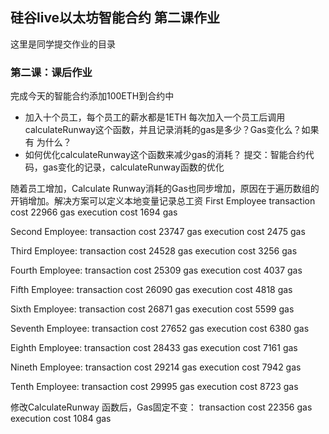 ## 硅谷live以太坊智能合约 第二课作业
这里是同学提交作业的目录

### 第二课：课后作业
完成今天的智能合约添加100ETH到合约中
- 加入十个员工，每个员工的薪水都是1ETH
每次加入一个员工后调用calculateRunway这个函数，并且记录消耗的gas是多少？Gas变化么？如果有 为什么？
- 如何优化calculateRunway这个函数来减少gas的消耗？
提交：智能合约代码，gas变化的记录，calculateRunway函数的优化


随着员工增加，Calculate Runway消耗的Gas也同步增加，原因在于遍历数组的开销增加。解决方案可以定义本地变量记录总工资
First Employee
 transaction cost 	22966 gas 
 execution cost 	1694 gas 

Second Employee:
 transaction cost 	23747 gas 
 execution cost 	2475 gas

Third Employee:
 transaction cost 	24528 gas 
 execution cost 	3256 gas 

Fourth Employee:
 transaction cost 	25309 gas 
 execution cost 	4037 gas

Fifth Employee:
 transaction cost 	26090 gas 
 execution cost 	4818 gas 

Sixth Employee:
 transaction cost 	26871 gas 
 execution cost 	5599 gas

Seventh Employee:
 transaction cost 	27652 gas 
 execution cost 	6380 gas 

Eighth Employee:
 transaction cost 	28433 gas 
 execution cost 	7161 gas

Nineth Employee:
 transaction cost 	29214 gas 
 execution cost 	7942 gas 

Tenth Employee:
 transaction cost 	29995 gas 
 execution cost 	8723 gas 

修改CalculateRunway 函数后，Gas固定不变：
 transaction cost 	22356 gas
 execution cost 	1084 gas



